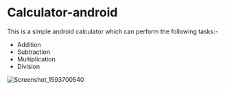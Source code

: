 # Calculator-android
This is a simple android calculator which can perform the following tasks:-
* Addition
* Subtraction
* Multiplication
* Division

![Screenshot_1593700540](https://user-images.githubusercontent.com/54947362/86376724-110e5880-bca5-11ea-9efd-93743446cc0a.png)



